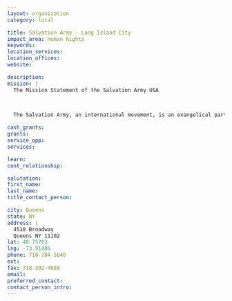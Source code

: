 ```yaml
---
layout: organization
category: local

title: Salvation Army - Long Island City
impact_area: Human Rights
keywords: 
location_services: 
location_offices: 
website: 

description: 
mission: |
  The Mission Statement of the Salvation Army USA

  

  The Salvation Army, an international movement, is an evangelical part of the universal Christian Church. Its message is based on the Bible. Its ministry is motivated by the love of God. Its mission is to preach the gospel of Jesus Christ and to meet human needs in His name without discrimination.

cash_grants: 
grants: 
service_opp: 
services: 

learn: 
cont_relationship: 

salutation: 
first_name: 
last_name: 
title_contact_person: 

city: Queens
state: NY
address: |
  4518 Broadway    
  Queens NY 11102
lat: 40.75703
lng: -73.91486
phone: 718-784-5640
ext: 
fax: 718-392-4689
email: 
preferred_contact: 
contact_person_intro: 
---
```

